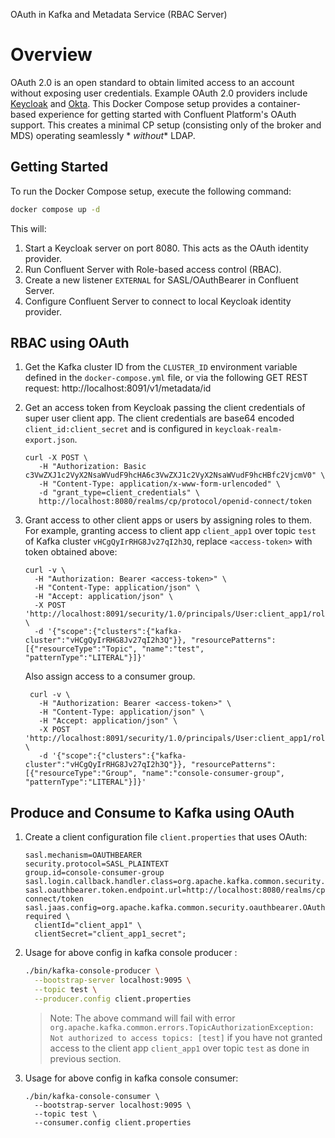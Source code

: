 OAuth in Kafka and Metadata Service (RBAC Server)
# Overview

OAuth 2.0 is an open standard to obtain limited access to an account without
exposing user credentials. Example OAuth 2.0 providers include [Keycloak](https://www.keycloak.org/) and [Okta](https://www.okta.com/).
This Docker Compose setup provides a container-based experience for getting started with Confluent
Platform's OAuth support.
This creates a minimal CP setup (consisting only of the broker and MDS) operating seamlessly *
*without** LDAP.

## Getting Started

To run the Docker Compose setup, execute the following command:

```bash
docker compose up -d
```

This will:

1. Start a Keycloak server on port 8080. This acts as the OAuth identity provider.
2. Run Confluent Server with Role-based access control (RBAC).
3. Create a new listener `EXTERNAL` for SASL/OAuthBearer in Confluent Server.
4. Configure Confluent Server to connect to local Keycloak identity provider.

## RBAC using OAuth

1. Get the Kafka cluster ID from the `CLUSTER_ID` environment variable defined in the `docker-compose.yml` file, or via the following GET REST request: http://localhost:8091/v1/metadata/id

2. Get an access token from Keycloak passing the client credentials of super user client app. The client credentials are base64 encoded `client_id:client_secret` and is configured in `keycloak-realm-export.json`.

    ```shell
    curl -X POST \
       -H "Authorization: Basic c3VwZXJ1c2VyX2NsaWVudF9hcHA6c3VwZXJ1c2VyX2NsaWVudF9hcHBfc2VjcmV0" \
       -H "Content-Type: application/x-www-form-urlencoded" \
       -d "grant_type=client_credentials" \
       http://localhost:8080/realms/cp/protocol/openid-connect/token
    ```

3. Grant access to other client apps or users by assigning roles to them.
   For example, granting access to client app `client_app1` over topic `test` of Kafka cluster `vHCgQyIrRHG8Jv27qI2h3Q`, replace `<access-token>` with token obtained above:

    ```shell
    curl -v \
      -H "Authorization: Bearer <access-token>" \
      -H "Content-Type: application/json" \
      -H "Accept: application/json" \
      -X POST 'http://localhost:8091/security/1.0/principals/User:client_app1/roles/ResourceOwner/bindings' \
      -d '{"scope":{"clusters":{"kafka-cluster":"vHCgQyIrRHG8Jv27qI2h3Q"}}, "resourcePatterns":[{"resourceType":"Topic", "name":"test", "patternType":"LITERAL"}]}'
    ```

   Also assign access to a consumer group.
   ```shell
    curl -v \
      -H "Authorization: Bearer <access-token>" \
      -H "Content-Type: application/json" \
      -H "Accept: application/json" \
      -X POST 'http://localhost:8091/security/1.0/principals/User:client_app1/roles/ResourceOwner/bindings' \
      -d '{"scope":{"clusters":{"kafka-cluster":"vHCgQyIrRHG8Jv27qI2h3Q"}}, "resourcePatterns":[{"resourceType":"Group", "name":"console-consumer-group", "patternType":"LITERAL"}]}'
    ```

## Produce and Consume to Kafka using OAuth

1. Create a client configuration file `client.properties` that uses OAuth:

    ```properties
    sasl.mechanism=OAUTHBEARER
    security.protocol=SASL_PLAINTEXT
    group.id=console-consumer-group
    sasl.login.callback.handler.class=org.apache.kafka.common.security.oauthbearer.secured.OAuthBearerLoginCallbackHandler
    sasl.oauthbearer.token.endpoint.url=http://localhost:8080/realms/cp/protocol/openid-connect/token
    sasl.jaas.config=org.apache.kafka.common.security.oauthbearer.OAuthBearerLoginModule required \
      clientId="client_app1" \
      clientSecret="client_app1_secret";
    ```

2. Usage for above config in kafka console producer :
   ```bash
   ./bin/kafka-console-producer \
     --bootstrap-server localhost:9095 \
     --topic test \
     --producer.config client.properties
   ```
   > Note: The above command will fail with error ```org.apache.kafka.common.errors.TopicAuthorizationException: Not authorized to access topics: [test]``` if you have not granted access to the client app `client_app1` over topic `test` as done in previous section.

3. Usage for above config in kafka console consumer:
   ```shell
   ./bin/kafka-console-consumer \
     --bootstrap-server localhost:9095 \
     --topic test \
     --consumer.config client.properties
   ```
